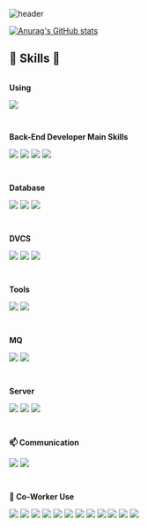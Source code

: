 <!-- 헤더 -->
![header](https://capsule-render.vercel.app/api?type=rounded&color=timeGradient&text=Chaebin's%20%20Git%20👋&animation=twinkling&fontSize=40&fontAlignY=50&fontAlign=50&height=180)
<!-- 깃 상태 -->
[![Anurag's GitHub stats](https://github-readme-stats.vercel.app/api?username=java-bin&show_icons=true&theme=radical)](https://github.com/anuraghazra/github-readme-stats)
<!-- 스킬 -->
## 🔨 Skills 🔨
<div style="display:flex; flex-direction:column; align-items:flex-start;">
    <p>
        <strong>Using </strong>
        <div>
        <img src="https://img.shields.io/badge/IntelliJ IDEA-000000?style=for-the-badge&logo=intellij-idea&logoColor=white"> <!-- IntelliJ -->
        </div>
    </p> 
    <p>
        <strong>Back-End Developer Main Skills</strong>
        <div>
            <img src="https://img.shields.io/badge/Java-007396?style=for-the-badge&logo=Java&logoColor=white" /> <!-- java -->
            <img src="https://img.shields.io/badge/Spring Boot-6DB33F?style=for-the-badge&logo=spring-boot&logoColor=white" /> <!-- spring boot -->
            <img src="https://img.shields.io/badge/OpenStack-ED1944?style=for-the-badge&logo=OpenStack&logoColor=white" /> <!-- openstack -->
            <img src="https://img.shields.io/badge/Docker-2496ED?style=for-the-badge&logo=Docker&logoColor=white" /> <!-- docekr -->
        </div>
    </p>
    <p>
        <strong>Database</strong>
    <div>
        <img src="https://img.shields.io/badge/MariaDB-003545?style=for-the-badge&logo=mariaDB&logoColor=white"/> <!-- mariadb -->
        <img src="https://img.shields.io/badge/mysql-4479A1?style=for-the-badge&logo=mysql&logoColor=white" />  <!-- mysql -->
        <img src="https://img.shields.io/badge/oracle-F80000?style=for-the-badge&logo=oracle&logoColor=white" /> <!-- oracle -->
    </div>
    </p> 
    <p>
         <strong>DVCS</strong>
        <div>
            <img src="https://img.shields.io/badge/Bitbucket-0052CC?style=for-the-badge&logo=Bitbucket&logoColor=white" /> <!-- bitbucket -->
            <img src="https://img.shields.io/badge/GitHub-181717?style=for-the-badge&logo=GitHub&logoColor=white" /> <!-- github -->
            <img src="https://img.shields.io/badge/GitLab-FC6D26?style=for-the-badge&logo=GitLab&logoColor=white" /> <!-- gitlab -->
        </div>
    </p> 
    <p>
        <strong>Tools</strong>
        <div>
            <img src="https://img.shields.io/badge/Kubernetes-326CE5?style=for-the-badge&logo=Kubernetes&logoColor=white"> <!-- kubernetes -->
            <img src="https://img.shields.io/badge/Terraform-7B42BC?style=for-the-badge&logo=Terraform&logoColor=white" /> <!-- terraform -->
        </div>
    </p> 
    <p>
         <strong>MQ</strong>
        <div>    
            <img src="https://img.shields.io/badge/Redis-DC382D?style=for-the-badge&logo=Redis&logoColor=white" /> <!-- redis -->
            <img src="https://img.shields.io/badge/RabbitMQ-FF6600?style=for-the-badge&logo=RabbitMQ&logoColor=white" /> <!-- rabbitmq -->
        </div>
    </p> 
    <p>
        <strong>Server</strong>
    <div>
            <img src="https://img.shields.io/badge/linux-FCC624?style=for-the-badge&logo=linux&logoColor=black" /> <!-- linux --> 
            <img src="https://img.shields.io/badge/Ubuntu-E95420?style=for-the-badge&logo=Ubuntu&logoColor=white"/> <!-- ubuntu --> 
            <img src="https://img.shields.io/badge/apache tomcat-F8DC75?style=for-the-badge&logo=apachetomcat&logoColor=black" /> <!-- apache tomcat -->
        </div>
    </p> 
    <p>
        <strong>📫 Communication</strong>
        <div>    
            <img src="https://img.shields.io/badge/Figma-F24E1E?style=for-the-badge&logo=figma&logoColor=white" /> <!-- figma -->
            <img src="https://img.shields.io/badge/Jira-0052CC?style=for-the-badge&logo=Jira&logoColor=white" /> <!-- jira -->
        </div>
    </p> 
    <p>
        <strong>👯 Co-Worker Use</strong>
        <div>
            <!-- server -->
            <img src="https://img.shields.io/badge/Amazon AWS-232F3E?style=for-the-badge&logo=amazon aws&logoColor=white" /> <!-- aws -->
            <img src="https://img.shields.io/badge/Google Cloud-4285F4?style=for-the-badge&logo=Google Cloud&logoColor=white"/> <!-- gcp -->
            <!-- mq -->
            <img src="https://img.shields.io/badge/Apache Kafka-231F20?style=for-the-badge&logo=Apache Kafka&logoColor=white" /> <!-- kafka -->
            <!-- graph -->
            <img src="https://img.shields.io/badge/Grafana-F46800?style=for-the-badge&logo=Grafana&logoColor=white" /> <!-- grafana -->
            <img src="https://img.shields.io/badge/Prometheus-E6522C?style=for-the-badge&logo=Prometheus&logoColor=white" /> <!-- prometheus -->
            <!-- search? -->
            <img src="https://img.shields.io/badge/OpenSearch-005EB8?style=for-the-badge&logo=OpenSearch&logoColor=white" /> <!-- openssearch -->
            <!-- back end-->
            <img src="https://img.shields.io/badge/Go-00ADD8?style=for-the-badge&logo=Go&logoColor=white"/> <!-- go -->
            <!-- front end-->
            <img src="https://img.shields.io/badge/Vue.js-4FC08D?style=for-the-badge&logo=Vue.js&logoColor=white"/> <!-- vue -->
            <img src="https://img.shields.io/badge/TypeScript-3178C6?style=for-the-badge&logo=typescript&logoColor=white" /> <!-- ts -->
            <img src="https://img.shields.io/badge/javascript-F7DF1E?style=for-the-badge&logo=javascript&logoColor=black" /> <!-- js -->   
            <img src="https://img.shields.io/badge/html5-E34F26?style=for-the-badge&logo=html5&logoColor=white" /> <!-- html5 -->
            <img src="https://img.shields.io/badge/CSS3-1572B6?style=for-the-badge&logo=css3&logoColor=white"/>  <!-- css -->
        </div>   
    </p> 
</div>

